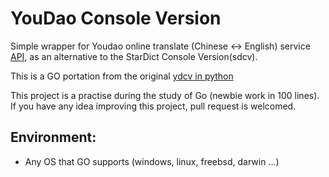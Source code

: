 # YouDao Console Version

Simple wrapper for Youdao online translate (Chinese <-> English) service [API](http://fanyi.youdao.com/openapi?path=data-mode), as an alternative to the StarDict Console Version(sdcv).

This is a GO portation from the original [ydcv in python](https://github.com/felixonmars/ydcv)

This project is a practise during the study of Go (newbie work in 100 lines). If you have any idea improving this project, pull request is welcomed.

## Environment:
 * Any OS that GO supports (windows, linux, freebsd, darwin ...)
